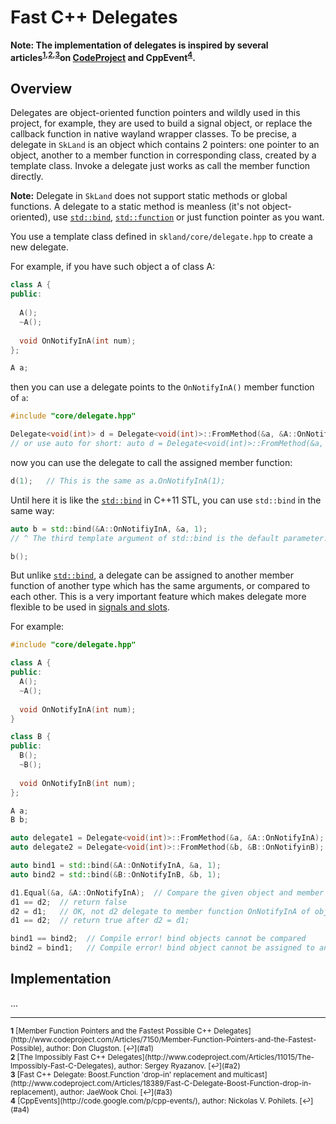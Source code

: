 Fast C++ Delegates
==================

**Note: The implementation of delegates is inspired by several articles<sup
  id="a1">[1](#f1)</sup><sup>,</sup><sup id="a2">[2](#f2)</sup><sup>,</sup><sup
  id="a3">[3](#f3)</sup>on [CodeProject](https://www.codeproject.com) and
  CppEvent<sup id="a4">[4](#f4)</sup>.**

## Overview

Delegates are object-oriented function pointers and wildly used in this project,
for example, they are used to build a signal object, or replace the callback
function in native wayland wrapper classes. To be precise, a delegate in
`SkLand` is an object which contains 2 pointers: one pointer to an object,
another to a member function in corresponding class, created by a template
class. Invoke a delegate just works as call the member function directly.

**Note:** Delegate in `SkLand` does not support static methods or global
functions. A delegate to a static method is meanless (it's not object-oriented),
use
[`std::bind`](http://en.cppreference.com/w/cpp/utility/functional/bind),
[`std::function`](http://en.cppreference.com/w/cpp/utility/functional/function)
or just function pointer as you want.

You use a template class defined in `skland/core/delegate.hpp` to create a new
delegate.

For example, if you have such object a of class A:

``` c++
class A {
public:
  
  A();
  ~A();
  
  void OnNotifyInA(int num);
};

A a;
```

then you can use a delegate points to the `OnNotifyInA()` member function of
`a`:

``` c++
#include "core/delegate.hpp"

Delegate<void(int)> d = Delegate<void(int)>::FromMethod(&a, &A::OnNotifyInA);
// or use auto for short: auto d = Delegate<void(int)>::FromMethod(&a, &A::OnNotifyInA);
```

now you can use the delegate to call the assigned member function:

``` c++
d(1);	// This is the same as a.OnNotifyInA(1);
```

Until here it is like
the [`std::bind`](http://en.cppreference.com/w/cpp/utility/functional/bind) in
C++11 STL, you can use `std::bind` in the same way:

``` c++
auto b = std::bind(&A::OnNotifiyInA, &a, 1);
// ^ The third template argument of std::bind is the default parameter.

b();
```

But
unlike [`std::bind`](http://en.cppreference.com/w/cpp/utility/functional/bind),
a delegate can be assigned to another member function of another type which has
the same arguments, or compared to each other. This is a very important feature
which makes delegate more flexible to be used
in [signals and slots](md_doc_signals_and_slots.html).

For example:

``` c++
#include "core/delegate.hpp"

class A {
public:
  A();
  ~A();
  
  void OnNotifyInA(int num);
}

class B {
public:
  B();
  ~B();
    
  void OnNotifyInB(int num);
};

A a;
B b;

auto delegate1 = Delegate<void(int)>::FromMethod(&a, &A::OnNotifyInA);
auto delegate2 = Delegate<void(int)>::FromMethod(&b, &B::OnNotifyinB);

auto bind1 = std::bind(&A::OnNotifyInA, &a, 1);
auto bind2 = std::bind(&B::OnNotifyInB, &b, 1);

d1.Equal(&a, &A::OnNotifyInA);  // Compare the given object and member function directly
d1 == d2;  // return false
d2 = d1;   // OK, not d2 delegate to member function OnNotifyInA of object a
d1 == d2;  // return true after d2 = d1;

bind1 == bind2;  // Compile error! bind objects cannot be compared
bind2 = bind1;   // Compile error! bind object cannot be assigned to another one
```

## Implementation

...

----

<small>
<b id="f1">1</b>
[Member Function Pointers and the Fastest Possible C++ Delegates](http://www.codeproject.com/Articles/7150/Member-Function-Pointers-and-the-Fastest-Possible),
author: Don Clugston. [↩](#a1)<br>
<b id="f2">2</b>
[The Impossibly Fast C++ Delegates](http://www.codeproject.com/Articles/11015/The-Impossibly-Fast-C-Delegates), author: Sergey Ryazanov. [↩](#a2)<br>
<b id="f3">3</b>
[Fast C++ Delegate: Boost.Function 'drop-in' replacement and multicast](http://www.codeproject.com/Articles/18389/Fast-C-Delegate-Boost-Function-drop-in-replacement), author: JaeWook Choi. [↩](#a3)<br>
<b id="f4">4</b>
[CppEvents](http://code.google.com/p/cpp-events/), author: Nickolas V. Pohilets. [↩](#a4)
</small>
